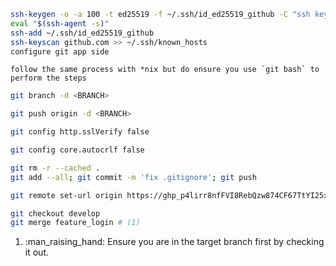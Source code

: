 ``` bash title="git configure ssh authentication (*nix)"
ssh-keygen -o -a 100 -t ed25519 -f ~/.ssh/id_ed25519_github -C "ssh key for github"
eval "$(ssh-agent -s)"
ssh-add ~/.ssh/id_ed25519_github
ssh-keyscan github.com >> ~/.ssh/known_hosts
configure git app side
```

``` title="git configure ssh authentication (windows)"
follow the same process with *nix but do ensure you use `git bash` to perform the steps
```

``` bash title="git delete local branch"
git branch -d <BRANCH>
```

``` bash title="git delete remote branch"
git push origin -d <BRANCH>
```

``` bash title="git disable ssl verification"
git config http.sslVerify false
```

``` bash title="git disable windows like line endings"
git config core.autocrlf false
```

``` bash title="git fix gitignore"
git rm -r --cached .
git add --all; git commit -m 'fix .gitignore'; git push
```

``` bash title="git update new token"
git remote set-url origin https://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@github.com/<username>/<repo>.git
```

``` bash title="git merge changes from a target to desired branch"
git checkout develop
git merge feature_login # (1)
```

1.  :man_raising_hand: Ensure you are in the target branch first by checking it out.
